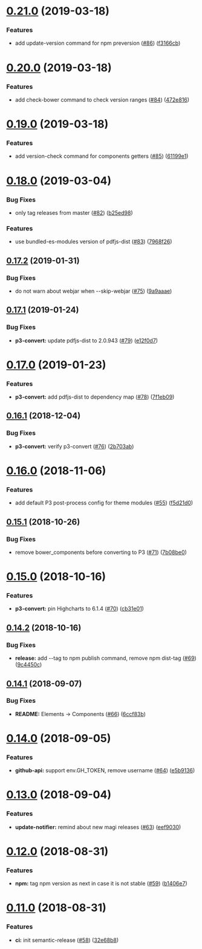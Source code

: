 # [0.21.0](https://github.com/vaadin/magi-cli/compare/v0.20.0...v0.21.0) (2019-03-18)


### Features

* add update-version command for npm preversion ([#86](https://github.com/vaadin/magi-cli/issues/86)) ([f3166cb](https://github.com/vaadin/magi-cli/commit/f3166cb))

# [0.20.0](https://github.com/vaadin/magi-cli/compare/v0.19.0...v0.20.0) (2019-03-18)


### Features

* add check-bower command to check version ranges ([#84](https://github.com/vaadin/magi-cli/issues/84)) ([472e816](https://github.com/vaadin/magi-cli/commit/472e816))

# [0.19.0](https://github.com/vaadin/magi-cli/compare/v0.18.0...v0.19.0) (2019-03-18)


### Features

* add version-check command for components getters ([#85](https://github.com/vaadin/magi-cli/issues/85)) ([61199e1](https://github.com/vaadin/magi-cli/commit/61199e1))

# [0.18.0](https://github.com/vaadin/magi-cli/compare/v0.17.2...v0.18.0) (2019-03-04)


### Bug Fixes

* only tag releases from master ([#82](https://github.com/vaadin/magi-cli/issues/82)) ([b25ed98](https://github.com/vaadin/magi-cli/commit/b25ed98))


### Features

* use bundled-es-modules version of pdfjs-dist ([#83](https://github.com/vaadin/magi-cli/issues/83)) ([7968f26](https://github.com/vaadin/magi-cli/commit/7968f26))

## [0.17.2](https://github.com/vaadin/magi-cli/compare/v0.17.1...v0.17.2) (2019-01-31)


### Bug Fixes

* do not warn about webjar when --skip-webjar ([#75](https://github.com/vaadin/magi-cli/issues/75)) ([9a9aaae](https://github.com/vaadin/magi-cli/commit/9a9aaae))

## [0.17.1](https://github.com/vaadin/magi-cli/compare/v0.17.0...v0.17.1) (2019-01-24)


### Bug Fixes

* **p3-convert:** update pdfjs-dist to 2.0.943 ([#79](https://github.com/vaadin/magi-cli/issues/79)) ([e12f0d7](https://github.com/vaadin/magi-cli/commit/e12f0d7))

# [0.17.0](https://github.com/vaadin/magi-cli/compare/v0.16.1...v0.17.0) (2019-01-23)


### Features

* **p3-convert:** add pdfjs-dist to dependency map ([#78](https://github.com/vaadin/magi-cli/issues/78)) ([7f1eb09](https://github.com/vaadin/magi-cli/commit/7f1eb09))

## [0.16.1](https://github.com/vaadin/magi-cli/compare/v0.16.0...v0.16.1) (2018-12-04)


### Bug Fixes

* **p3-convert:** verify p3-convert ([#76](https://github.com/vaadin/magi-cli/issues/76)) ([2b703ab](https://github.com/vaadin/magi-cli/commit/2b703ab))

# [0.16.0](https://github.com/vaadin/magi-cli/compare/v0.15.1...v0.16.0) (2018-11-06)


### Features

* add default P3 post-process config for theme modules ([#55](https://github.com/vaadin/magi-cli/issues/55)) ([f5d21d0](https://github.com/vaadin/magi-cli/commit/f5d21d0))

## [0.15.1](https://github.com/vaadin/magi-cli/compare/v0.15.0...v0.15.1) (2018-10-26)


### Bug Fixes

* remove bower_components before converting to P3 ([#71](https://github.com/vaadin/magi-cli/issues/71)) ([7b08be0](https://github.com/vaadin/magi-cli/commit/7b08be0))

# [0.15.0](https://github.com/vaadin/magi-cli/compare/v0.14.2...v0.15.0) (2018-10-16)


### Features

* **p3-convert:** pin Highcharts to 6.1.4 ([#70](https://github.com/vaadin/magi-cli/issues/70)) ([cb31e01](https://github.com/vaadin/magi-cli/commit/cb31e01))

## [0.14.2](https://github.com/vaadin/magi-cli/compare/v0.14.1...v0.14.2) (2018-10-16)


### Bug Fixes

* **release:** add --tag to npm publish command, remove npm dist-tag ([#69](https://github.com/vaadin/magi-cli/issues/69)) ([9c4450c](https://github.com/vaadin/magi-cli/commit/9c4450c))

## [0.14.1](https://github.com/vaadin/magi-cli/compare/v0.14.0...v0.14.1) (2018-09-07)


### Bug Fixes

* **README:** Elements -> Components ([#66](https://github.com/vaadin/magi-cli/issues/66)) ([6ccf83b](https://github.com/vaadin/magi-cli/commit/6ccf83b))

# [0.14.0](https://github.com/vaadin/magi-cli/compare/v0.13.0...v0.14.0) (2018-09-05)


### Features

* **github-api:** support env.GH_TOKEN, remove username ([#64](https://github.com/vaadin/magi-cli/issues/64)) ([e5b9136](https://github.com/vaadin/magi-cli/commit/e5b9136))

# [0.13.0](https://github.com/vaadin/magi-cli/compare/v0.12.0...v0.13.0) (2018-09-04)


### Features

* **update-notifier:** remind about new magi releases ([#63](https://github.com/vaadin/magi-cli/issues/63)) ([eef9030](https://github.com/vaadin/magi-cli/commit/eef9030))

# [0.12.0](https://github.com/vaadin/magi-cli/compare/v0.11.0...v0.12.0) (2018-08-31)


### Features

* **npm:** tag npm version as next in case it is not stable ([#59](https://github.com/vaadin/magi-cli/issues/59)) ([b1406e7](https://github.com/vaadin/magi-cli/commit/b1406e7))

# [0.11.0](https://github.com/vaadin/magi-cli/compare/v0.10.7...v0.11.0) (2018-08-31)


### Features

* **ci:** init semantic-release ([#58](https://github.com/vaadin/magi-cli/issues/58)) ([32e68b8](https://github.com/vaadin/magi-cli/commit/32e68b8))
